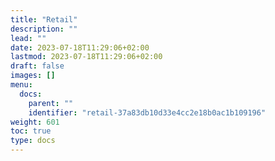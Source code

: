 ```yaml
---
title: "Retail"
description: ""
lead: ""
date: 2023-07-18T11:29:06+02:00
lastmod: 2023-07-18T11:29:06+02:00
draft: false
images: []
menu:
  docs:
    parent: ""
    identifier: "retail-37a83db10d33e4cc2e18b0ac1b109196"
weight: 601
toc: true
type: docs
---
```

